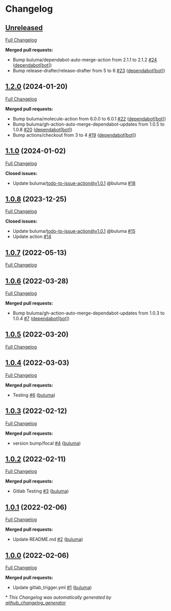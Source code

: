 # Changelog

## [Unreleased](https://github.com/buluma/ansible-role-vagrant/tree/HEAD)

[Full Changelog](https://github.com/buluma/ansible-role-vagrant/compare/1.2.0...HEAD)

**Merged pull requests:**

- Bump buluma/dependabot-auto-merge-action from 2.1.1 to 2.1.2 [\#24](https://github.com/buluma/ansible-role-vagrant/pull/24) ([dependabot[bot]](https://github.com/apps/dependabot))
- Bump release-drafter/release-drafter from 5 to 6 [\#23](https://github.com/buluma/ansible-role-vagrant/pull/23) ([dependabot[bot]](https://github.com/apps/dependabot))

## [1.2.0](https://github.com/buluma/ansible-role-vagrant/tree/1.2.0) (2024-01-20)

[Full Changelog](https://github.com/buluma/ansible-role-vagrant/compare/1.1.0...1.2.0)

**Merged pull requests:**

- Bump buluma/molecule-action from 6.0.0 to 6.0.1 [\#22](https://github.com/buluma/ansible-role-vagrant/pull/22) ([dependabot[bot]](https://github.com/apps/dependabot))
- Bump buluma/gh-action-auto-merge-dependabot-updates from 1.0.5 to 1.0.8 [\#20](https://github.com/buluma/ansible-role-vagrant/pull/20) ([dependabot[bot]](https://github.com/apps/dependabot))
- Bump actions/checkout from 3 to 4 [\#19](https://github.com/buluma/ansible-role-vagrant/pull/19) ([dependabot[bot]](https://github.com/apps/dependabot))

## [1.1.0](https://github.com/buluma/ansible-role-vagrant/tree/1.1.0) (2024-01-02)

[Full Changelog](https://github.com/buluma/ansible-role-vagrant/compare/1.0.8...1.1.0)

**Closed issues:**

- Update buluma/todo-to-issue-action@v1.0.1 @buluma [\#18](https://github.com/buluma/ansible-role-vagrant/issues/18)

## [1.0.8](https://github.com/buluma/ansible-role-vagrant/tree/1.0.8) (2023-12-25)

[Full Changelog](https://github.com/buluma/ansible-role-vagrant/compare/1.0.7...1.0.8)

**Closed issues:**

- Update buluma/todo-to-issue-action@v1.0.1 @buluma [\#15](https://github.com/buluma/ansible-role-vagrant/issues/15)
- Update action [\#14](https://github.com/buluma/ansible-role-vagrant/issues/14)

## [1.0.7](https://github.com/buluma/ansible-role-vagrant/tree/1.0.7) (2022-05-13)

[Full Changelog](https://github.com/buluma/ansible-role-vagrant/compare/1.0.6...1.0.7)

## [1.0.6](https://github.com/buluma/ansible-role-vagrant/tree/1.0.6) (2022-03-28)

[Full Changelog](https://github.com/buluma/ansible-role-vagrant/compare/1.0.5...1.0.6)

**Merged pull requests:**

- Bump buluma/gh-action-auto-merge-dependabot-updates from 1.0.3 to 1.0.4 [\#7](https://github.com/buluma/ansible-role-vagrant/pull/7) ([dependabot[bot]](https://github.com/apps/dependabot))

## [1.0.5](https://github.com/buluma/ansible-role-vagrant/tree/1.0.5) (2022-03-20)

[Full Changelog](https://github.com/buluma/ansible-role-vagrant/compare/1.0.4...1.0.5)

## [1.0.4](https://github.com/buluma/ansible-role-vagrant/tree/1.0.4) (2022-03-03)

[Full Changelog](https://github.com/buluma/ansible-role-vagrant/compare/1.0.3...1.0.4)

**Merged pull requests:**

- Testing [\#6](https://github.com/buluma/ansible-role-vagrant/pull/6) ([buluma](https://github.com/buluma))

## [1.0.3](https://github.com/buluma/ansible-role-vagrant/tree/1.0.3) (2022-02-12)

[Full Changelog](https://github.com/buluma/ansible-role-vagrant/compare/1.0.2...1.0.3)

**Merged pull requests:**

- version bump/focal [\#4](https://github.com/buluma/ansible-role-vagrant/pull/4) ([buluma](https://github.com/buluma))

## [1.0.2](https://github.com/buluma/ansible-role-vagrant/tree/1.0.2) (2022-02-11)

[Full Changelog](https://github.com/buluma/ansible-role-vagrant/compare/1.0.1...1.0.2)

**Merged pull requests:**

- Gitlab Testing [\#3](https://github.com/buluma/ansible-role-vagrant/pull/3) ([buluma](https://github.com/buluma))

## [1.0.1](https://github.com/buluma/ansible-role-vagrant/tree/1.0.1) (2022-02-06)

[Full Changelog](https://github.com/buluma/ansible-role-vagrant/compare/1.0.0...1.0.1)

**Merged pull requests:**

- Update README.md [\#2](https://github.com/buluma/ansible-role-vagrant/pull/2) ([buluma](https://github.com/buluma))

## [1.0.0](https://github.com/buluma/ansible-role-vagrant/tree/1.0.0) (2022-02-06)

[Full Changelog](https://github.com/buluma/ansible-role-vagrant/compare/5aa348cc3b4172adcaf0130e7c393f93b4159944...1.0.0)

**Merged pull requests:**

- Update gitlab\_trigger.yml [\#1](https://github.com/buluma/ansible-role-vagrant/pull/1) ([buluma](https://github.com/buluma))



\* *This Changelog was automatically generated by [github_changelog_generator](https://github.com/github-changelog-generator/github-changelog-generator)*
